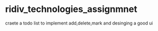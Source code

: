 # ridiv_technologies_assignmnet
craete a todo list to implement add,delete,mark and desinging a good ui
